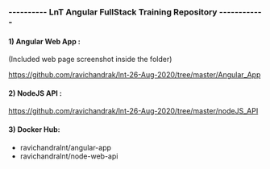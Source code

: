 ### ---------- LnT Angular FullStack Training Repository ------------

#### 1) Angular Web App : 
(Included web page screenshot inside the folder)

https://github.com/ravichandrak/lnt-26-Aug-2020/tree/master/Angular_App

#### 2) NodeJS API :
https://github.com/ravichandrak/lnt-26-Aug-2020/tree/master/nodeJS_API

#### 3) Docker Hub:

- ravichandralnt/angular-app
- ravichandralnt/node-web-api
